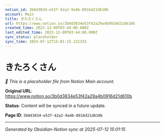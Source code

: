 ```yaml
---
notion_id: 3b0d3834-e53f-42a2-9a4b-0916d21d610b
account: Main
title: きたろくさん
url: https://www.notion.so/3b0d3834e53f42a29a4b0916d21d610b
created_time: 2022-12-09T03:44:00.000Z
last_edited_time: 2022-12-09T03:44:00.000Z
sync_status: placeholder
sync_time: 2025-07-12T15:01:15.131333
---
```


# きたろくさん

*🔄 This is a placeholder file from Notion Main account.*

**Original URL**: https://www.notion.so/3b0d3834e53f42a29a4b0916d21d610b

**Status**: Content will be synced in a future update.

**Page ID**: `3b0d3834-e53f-42a2-9a4b-0916d21d610b`

---

*Generated by Obsidian-Notion sync at 2025-07-12 15:01:15*
